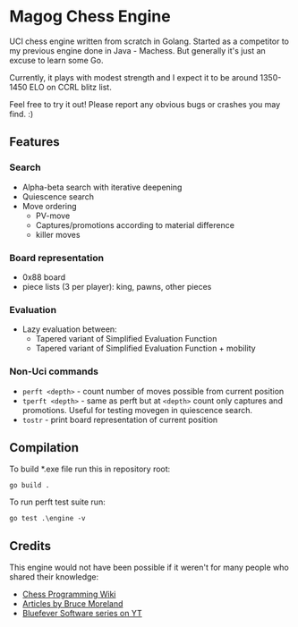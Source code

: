 # Magog Chess Engine

UCI chess engine written from scratch in Golang. Started as a competitor to my previous engine done in Java - Machess.
But generally it's just an excuse to learn some Go. 

Currently, it plays with modest strength and I expect it to be around 1350-1450 ELO on CCRL blitz list.

Feel free to try it out! Please report any obvious bugs or crashes you may find. :)

## Features

### Search
* Alpha-beta search with iterative deepening
* Quiescence search
* Move ordering
  * PV-move
  * Captures/promotions according to material difference
  * killer moves

### Board representation
* 0x88 board
* piece lists (3 per player): king, pawns, other pieces

### Evaluation
* Lazy evaluation between:
  * Tapered variant of Simplified Evaluation Function
  * Tapered variant of Simplified Evaluation Function + mobility

### Non-Uci commands
* `perft <depth>` - count number of moves possible from current position
* `tperft <depth>` - same as perft but at `<depth>` count only captures and promotions. Useful for testing movegen in quiescence search.
* `tostr` - print board representation of current position

## Compilation
To build *.exe file run this in repository root: 

`go build .`

To run perft test suite run:

`go test .\engine -v`

## Credits
This engine would not have been possible if it weren't for many people who shared their knowledge:
* [Chess Programming Wiki](https://www.chessprogramming.org/)
* [Articles by Bruce Moreland](https://web.archive.org/web/20070811182741/http://www.seanet.com/~brucemo/topics/topics.htm)
* [Bluefever Software series on YT](https://www.youtube.com/watch?v=bGAfaepBco4&list=PLZ1QII7yudbc-Ky058TEaOstZHVbT-2hg)